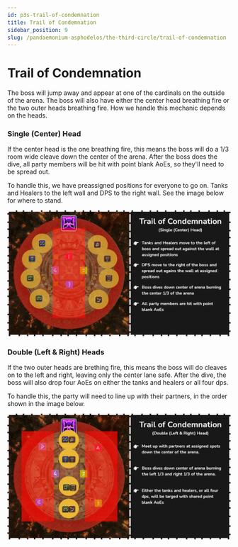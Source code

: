 ```yaml
---
id: p3s-trail-of-condemnation
title: Trail of Condemnation
sidebar_position: 9
slug: /pandaemonium-asphodelos/the-third-circle/trail-of-condemnation
---
```


# Trail of Condemnation
The boss will jump away and appear at one of the cardinals on the outside of the arena.  The boss will also have either the center head breathing fire or the two outer heads breathing fire. How we handle this mechanic depends on the heads.

### Single (Center) Head
If the center head is the one breathing fire, this means the boss will do a 1/3 room wide cleave down the center of the arena.  After the boss does the dive, all party members will be hit with point blank AoEs, so they'll need to be spread out.

To handle this, we have preassigned positions for everyone to go on.  Tanks and Healers to the left wall and DPS to the right wall.  See the image below for where to stand.

![Single (Center) Head](/img/pandaemonium-asphodelos/the-third-circle/trail-of-condemnation-single.webp)

### Double (Left & Right) Heads
If the two outer heads are brething fire, this means the boss will do cleaves on to the left and right, leaving only the center lane safe.  After the dive, the boss will also drop four AoEs on either the tanks and healers or all four dps. 

To handle this, the party will need to line up with their partners, in the order shown in the image below.

![Two Heads](/img/pandaemonium-asphodelos/the-third-circle/trail-of-condemnation-double.webp)